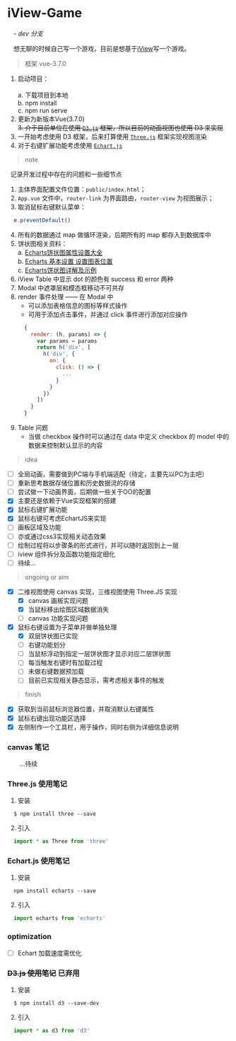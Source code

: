 # iView-Game 

&emsp;*- dev 分支*

&emsp;想无聊的时候自己写一个游戏，目前是想基于[iView](https://www.iviewui.com/)写一个游戏。

> 框架 vue-3.7.0

1. 启动项目：<br/>  
  a. 下载项目到本地 <br />
  b. npm install <br />
  c. npm run serve <br />
2. 更新为新版本Vue(3.7.0)<br/>
~~3. 介于目前单位在使用 [`D3.js`](https://d3js.org/) 框架，所以目前的动画视图也使用 D3 来实现~~
3. 一开始考虑使用 D3 框架，后来打算使用 [`Three.js`](https://threejs.org/) 框架实现视图渲染
4. 对于右键扩展功能考虑使用 [`Echart.js`](https://echarts.baidu.com/index.html)

> note

&ensp;记录开发过程中存在的问题和一些细节点
1. 主体界面配置文件位置：`public/index.html`；
2. `App.vue` 文件中，`router-link` 为界面路由，`router-view` 为视图展示；
3. 取消鼠标右键默认菜单：
``` javascript
  e.preventDefault()
```
4. 所有的数据通过 map 做循环渲染，后期所有的 map 都存入到数据库中
5. 饼状图相关资料：<br />
  a. [Echarts饼状图属性设置大全](https://blog.csdn.net/sleepwalker_1992/article/details/82532210)<br />
  b. [Echarts 基本设置 设置图表位置](https://www.jianshu.com/p/3cf80b96a65d)<br />
  c. [Echarts饼状图详解及示例](https://blog.csdn.net/qq_21386275/article/details/78842286)<br />
6. iView Table 中显示 dot 的颜色有 success 和 error 两种
7. Modal 中遮罩层和模态框移动不可共存
8. render 事件处理 —— 在 Modal 中
    - 可以添加表格信息的图标等样式操作
    - 可用于添加点击事件，并通过 click 事件进行添加对应操作
    ``` javascript
      {
        render: (h, params) => {
          var params = params
          return h('div', [
            h('div', {
              on: {
                click: () => {
                  ...
                }
              }
            })
          ])
        }
      }
    ```
9. Table 问题
    - 当做 checkbox 操作时可以通过在 data 中定义 checkbox 的 model 中的数据来控制默认显示的内容
> idea

- [ ] 全局动画，需要做到PC端与手机端适配（待定，主要先以PC为主吧）
- [ ] 重新思考数据存储位置和历史数据流的存储
- [ ] 尝试做一下动画界面，后期做一些关于OO的配置
- [x] 主要还是依赖于Vue实现框架的搭建
- [x] 鼠标右键扩展功能
- [x] 鼠标右键可考虑EchartJS来实现
- [ ] 画板区域及功能
- [ ] 亦或通过css3实现相关动态效果
- [ ] 绘制过程将以步骤条的形式进行，并可以随时返回到上一层
- [ ] iview 组件拆分及函数功能指定细化
- [ ] 待续...

> ongoing or aim

- [x] 二维视图使用 canvas 实现，三维视图使用 Three.JS 实现
  - [x] canvas 画板实现问题
  - [x] 当鼠标移出绘图区域数据消失
  - [ ] canvas 功能实现问题 
- [x] 鼠标右键设置为子菜单并做单独处理
  - [x] 双层饼状图已实现
  - [ ] 右键功能划分
  - [ ] 当鼠标浮动到指定一层饼状图才显示对应二层饼状图
  - [ ] 每当触发右键时有加载过程
  - [ ] 未做右键数据预加载
  - [ ] 目前已实现相关静态显示，需考虑相关事件的触发

> finish

- [x] 获取到当前鼠标浏览器位置，并取消默认右键属性
- [x] 鼠标右键出现功能区选择
- [x] 左侧制作一个工具栏，用于操作，同时右侧为详细信息说明

### canvas 笔记

&emsp;&emsp;...待续

### Three.js 使用笔记

1. 安装
``` node
  $ npm install three --save
```
2. 引入
``` javascript
  import * as Three from 'three'
```

### Echart.js 使用笔记

1. 安装
``` node
  npm install echarts --save
```
2. 引入
``` javascript
  import echarts from 'echarts'
```

### optimization

- [ ] Echart 加载速度需优化

### ~~D3.js 使用笔记~~ 已弃用

1. 安装
``` node
  $ npm install d3 --save-dev
```
2. 引入
``` javascript
  import * as d3 from 'd3'
```
